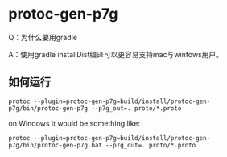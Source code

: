 # protoc-gen-p7g

Q：为什么要用gradle

A：使用gradle installDist编译可以更容易支持mac与winfows用户。

## 如何运行


```shell
protoc --plugin=protoc-gen-p7g=build/install/protoc-gen-p7g/bin/protoc-gen-p7g --p7g_out=. proto/*.proto
```

on Windows it would be something like:

```shell
protoc --plugin=protoc-gen-p7g=build/install/protoc-gen-p7g/bin/protoc-gen-p7g.bat --p7g_out=. proto/*.proto
```